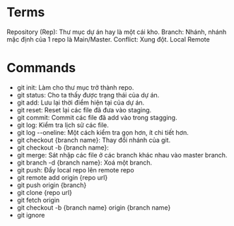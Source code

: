 # Terms

Repository (Rep): Thư mục dự án hay là một cái kho.
Branch: Nhánh, nhánh mặc định của 1 repo là Main/Master.
Conflict: Xung đột.
Local
Remote

# Commands

- git init: Làm cho thư mục trở thành repo.
- git status: Cho ta thấy được trạng thái của dự án.
- git add: Lưu lại thời điểm hiện tại của dự án.
- git reset: Reset lại các file đã đưa vào staging.
- git commit: Commit các file đã add vào trong stagging.
- git log: Kiểm tra lịch sử các file.
- git log --oneline: Một cách kiểm tra gọn hơn, ít chi tiết hơn.
- git checkout {branch name}: Thay đổi nhánh của git.
- git checkout -b {branch name}:
- git merge: Sát nhập các file ở các branch khác nhau vào master branch.
- git branch -d {branch name}: Xoá một branch.
- git push: Đẩy local repo lên remote repo
- git remote add origin {repo url}
- git push origin {branch}
- git clone {repo url}
- git fetch origin 
- git checkout -b {branch name} origin {branch name}
- git ignore